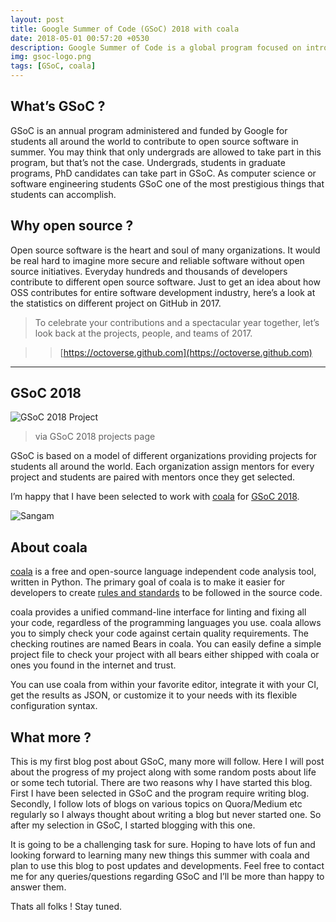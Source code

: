```yaml
---
layout: post
title: Google Summer of Code (GSoC) 2018 with coala
date: 2018-05-01 00:57:20 +0530
description: Google Summer of Code is a global program focused on introducing students to open source software development. Students work on a 3 month programming project with an open source organization during their break from university.
img: gsoc-logo.png
tags: [GSoC, coala]
---
```


## What’s GSoC ?

GSoC is an annual program administered and funded by Google for students all
around the world to contribute to open source software in summer. You may
think that only undergrads are allowed to take part in this program, but
that’s not the case. Undergrads, students in graduate programs, PhD candidates
can take part in GSoC. As computer science or software engineering students
GSoC one of the most prestigious things that students can accomplish.

## Why open source ?

Open source software is the heart and soul of many organizations. It would be
real hard to imagine more secure and reliable software without open source
initiatives. Everyday hundreds and thousands of developers contribute to
different open source software. Just to get an idea about how OSS contributes
for entire software development industry, here’s a look at the statistics on
different project on GitHub in 2017.

> To celebrate your contributions and a spectacular year together, let’s look
back at the projects, people, and teams of 2017.

>> [https://octoverse.github.com](https://octoverse.github.com)

---
## GSoC 2018

![GSoC 2018 Project]({{site.baseurl}}/assets/img/GSoCPage.png)
> via GSoC 2018 projects page

GSoC is based on a model of different organizations providing projects for
students all around the world. Each organization assign mentors for every
project and students are paired with mentors once they get selected.

I’m happy that I have been selected to work with [coala](https://coala.io) for
[GSoC 2018](https://summerofcode.withgoogle.com/).

![Sangam]({{site.baseurl}}/assets/img/selection.png)

## About coala

[coala](https://coala.io) is a free and open-source language independent code
analysis tool, written in Python. The primary goal of coala is to make it
easier for developers to create [rules and standards](https://docs.coala.io/en/latest/Users/coafile.html)
to be followed in the source code.

coala provides a unified command-line interface for linting and fixing all
your code, regardless of the programming languages you use. coala allows you
to simply check your code against certain quality requirements. The checking
routines are named Bears in coala. You can easily define a simple project file
to check your project with all bears either shipped with coala or ones you
found in the internet and trust.

You can use coala from within your favorite editor, integrate it with your CI,
get the results as JSON, or customize it to your needs with its flexible
configuration syntax.

## What more ?

This is my first blog post about GSoC, many more will follow. Here I will post
about the progress of my project along with some random posts about life or
some tech tutorial. There are two reasons why I have started this blog. First
I have been selected in GSoC and the program require writing blog. Secondly,
I follow lots of blogs on various topics on Quora/Medium etc regularly so I
always thought about writing a blog but never started one. So after my
selection in GSoC, I started blogging with this one.

It is going to be a challenging task for sure. Hoping to have lots of fun and
looking forward to learning many new things this summer with coala and plan to
use this blog to post updates and developments. Feel free to contact me for
any queries/questions regarding GSoC and I’ll be more than happy to answer
them.

Thats all folks ! Stay tuned.

